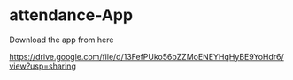 # attendance-App
Download the app from here

https://drive.google.com/file/d/13FefPUko56bZZMoENEYHqHyBE9YoHdr6/view?usp=sharing
